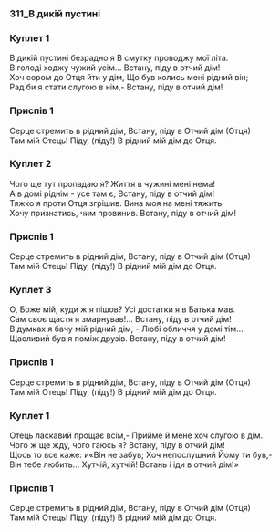 ### 311_В дикій пустині
### Куплет 1
В дикій пустині безрадно я В смутку проводжу мої літа. <br/>В голоді ходжу чужий усім... Встану, піду в отчий дім!<br/>Хоч сором до Отця йти у дім, Що був колись мені рідний він;<br/>Рад би я стати слугою в нім,- Встану, піду в отчий дім!
### Приспів 1
Серце стремить в рідний дім, Встану, піду в Отчий дім (Отця) <br/>Там мій Отець! Піду, (піду!) В рідний мій дім до Отця.
### Куплет 2
Чого ще тут пропадаю я? Життя в чужині мені нема! <br/>А в домі ріднім - усе там є; Встану, піду в отчий дім! <br/>Тяжко я проти Отця згрішив. Вина моя на мені тяжить. <br/>Хочу признатись, чим провинив. Встану, піду в отчий дім!
### Приспів 1
Серце стремить в рідний дім, Встану, піду в Отчий дім (Отця) <br/>Там мій Отець! Піду, (піду!) В рідний мій дім до Отця.
### Куплет 3
О, Боже мій, куди ж я пішов? Усі достатки я в Батька мав.<br/>Сам своє щастя я змарнував!... Встану, піду в отчий дім!<br/>В думках я бачу мій рідний дім, - Любі обличчя у домі тім...<br/>Щасливий був я поміж друзів. Встану, піду в отчий дім!
### Приспів 1
Серце стремить в рідний дім, Встану, піду в Отчий дім (Отця) <br/>Там мій Отець! Піду, (піду!) В рідний мій дім до Отця.
### Куплет 1
Отець ласкавий прощає всім,- Прийме й мене хоч слугою в дім. <br/>Чого ж ще жду, чого гаюсь я? Встану, піду в отчий дім! <br/>Щось то все каже: и«Він не забув; Хоч непослушний Йому ти був,- <br/>Він тебе любить... Хутчій, хутчій! Встань і іди в отчий дім!»
### Приспів 1
Серце стремить в рідний дім, Встану, піду в Отчий дім (Отця) <br/>Там мій Отець! Піду, (піду!) В рідний мій дім до Отця.
